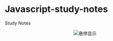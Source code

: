 # Javascript-study-notes
Study Notes


<div align="center">
<img src="https://avatar.csdn.net/7/7/B/1_ralf_hx163com.jpg" title="悬停显示"/>
</div>


